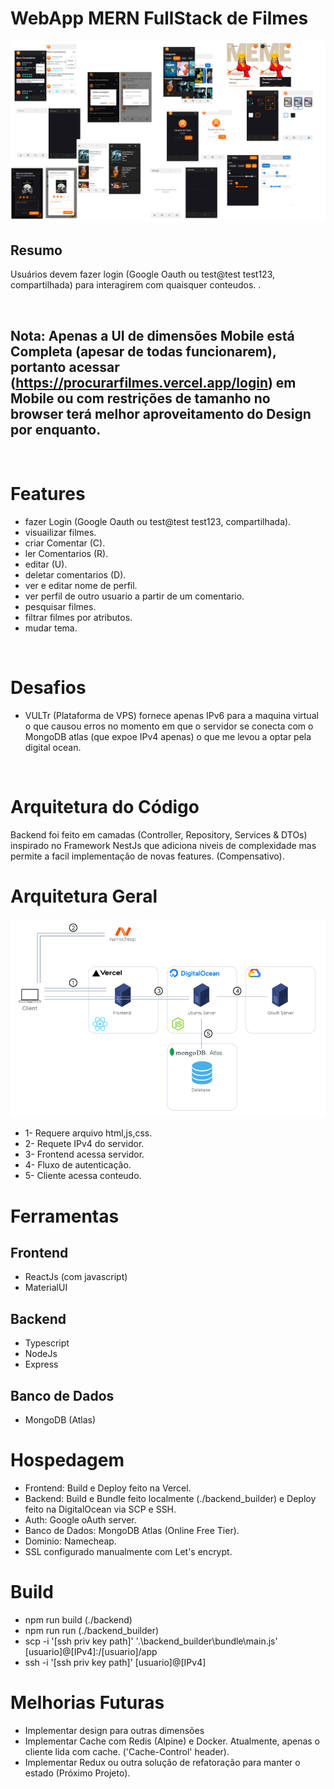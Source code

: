 <h1>WebApp MERN FullStack de Filmes</h1>

![ref](./Doc/ref-all.png)

<h2>Resumo</h2>

<p>Usuários devem fazer login (Google Oauth ou test@test test123, compartilhada) para interagirem com quaisquer conteudos.
.<p>
</br>

<h2><b>Nota: Apenas a UI de dimensões Mobile está Completa (apesar de todas funcionarem), portanto acessar 
(<a href='https://procurarfilmes.vercel.app/login'>https://procurarfilmes.vercel.app/login</a>) em Mobile ou com restrições de tamanho no browser terá melhor aproveitamento do Design por enquanto.</b></h2>
</br>

<h1>Features</h1>

- fazer Login (Google Oauth ou test@test test123, compartilhada).
- visuailizar filmes.
- criar Comentar (C).
- ler Comentarios (R).
- editar (U).
- deletar comentarios (D).
- ver e editar nome de perfil.
- ver perfil de outro usuario a partir de um comentario.
- pesquisar filmes.
- filtrar filmes por atributos.
- mudar tema.
</br>

<h1>Desafios</h1>

- VULTr (Plataforma de VPS) fornece apenas IPv6 para a maquina virtual o que causou erros no momento em que o servidor se conecta com o MongoDB atlas (que expoe IPv4 apenas) o que me levou a optar pela digital ocean.  
</br>

<h1>Arquitetura do Código</h1>
<p>Backend foi feito em camadas (Controller, Repository, Services & DTOs) inspirado no Framework NestJs que adiciona niveis de complexidade mas permite a facil implementação de novas features. (Compensativo).</p>

<h1>Arquitetura Geral</h1>

![arch2](./Doc/architecture.PNG)

- 1- Requere arquivo html,js,css.
- 2- Requete IPv4 do servidor.
- 3- Frontend acessa servidor.
- 4- Fluxo de autenticação.
- 5- Cliente acessa conteudo. 

<h1>Ferramentas</h1>
<h2>Frontend</h2>

- ReactJs (com javascript)
- MaterialUI

<h2>Backend</h2>

- Typescript
- NodeJs
- Express

<h2>Banco de Dados</h2>

- MongoDB (Atlas)

<h1>Hospedagem</h1>
 
 - Frontend: Build e Deploy feito na Vercel.
 - Backend: Build e Bundle feito localmente (./backend_builder) e Deploy feito na DigitalOcean via SCP e SSH.
 - Auth: Google oAuth server. 
 - Banco de Dados: MongoDB Atlas (Online Free Tier).
 - Dominio: Namecheap.
 - SSL configurado manualmente com Let's encrypt.

<h1>Build</h1>
 
- npm run build (./backend)
- npm run run (./backend_builder)
- scp -i '[ssh priv key path]'  '.\backend_builder\bundle\main.js' [usuario]@[IPv4]:/[usuario]/app
- ssh -i '[ssh priv key path]' [usuario]@[IPv4]

<h1>Melhorias Futuras</h1>

- Implementar design para outras dimensões
- Implementar Cache com Redis (Alpine) e Docker. Atualmente, apenas o cliente lida com cache. ('Cache-Control' header).
- Implementar Redux ou outra solução de refatoração para manter o estado (Próximo Projeto).